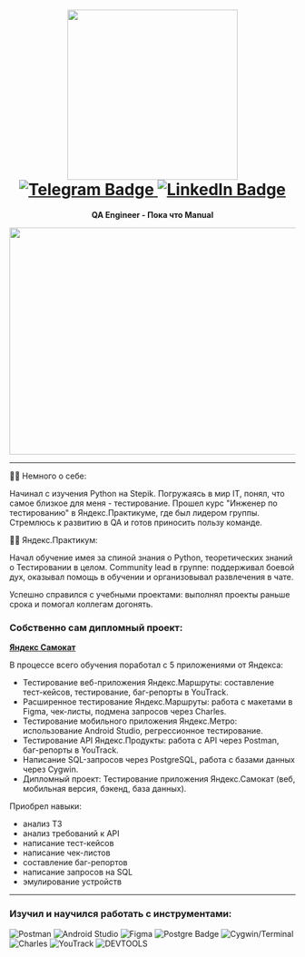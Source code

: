 <h1 align='center'>
<div id="header" align="center">
  <img src="https://i.giphy.com/media/v1.Y2lkPTc5MGI3NjExc2pncjM1eTYwMzc1ZXY1ZjQ4bGdxZHNtMWl2aWJjdXpka3NxYmlvcSZlcD12MV9pbnRlcm5hbF9naWZfYnlfaWQmY3Q9cw/RsZ3PEHTxJp9zjTZ0C/giphy.gif" width="300"/>
</div>
<div id="badges">
  <a href="https://t.me/Alex_Dubrovsky">
    <img src="https://img.shields.io/badge/Telegram-blue?style=for-the-badge&logo=Telegram" alt="Telegram Badge"/>
  </a>
  <a href="https://www.linkedin.com/in/alexey-dubrovsky-0949bb307/">
    <img src="https://img.shields.io/badge/LinkedIn-lightblue?style=for-the-badge&logo=LinkedIn" alt="LinkedIn Badge"/>
  </a>
</div>
<img src="https://komarev.com/ghpvc/?username=Alexey-Dubrovski&style=flat-square&color=blue" alt=""/>
</h1>
<p align='center'>
  <B>QA Engineer - Пока что Manual</B>
</p>
<div align="center">
  <img src="https://i.giphy.com/media/v1.Y2lkPTc5MGI3NjExanhvZDBwdXp2dzExdzY0YW5qNmc1dGc0Ymk2cnZpYjk0N2xiYnZ4ZyZlcD12MV9pbnRlcm5hbF9naWZfYnlfaWQmY3Q9Zw/SWoSkN6DxTszqIKEqv/giphy.gif" width="600" height="400"/>
</div>

---

:woman_technologist: Немного о себе:

Начинал с изучения Python на Stepik. Погружаясь в мир IT, понял, что самое близкое для меня - тестирование. Прошел курс "Инженер по тестированию" в Яндекс.Практикуме, где был лидером группы. Стремлюсь к развитию в QA и готов приносить пользу команде.

:man_student: Яндекс.Практикум:

Начал обучение имея за спиной знания о Python, теоретических знаний о Тестировании в целом.
Community lead в группе: поддерживал боевой дух, оказывал помощь в обучении и организовывал развлечения в чате.

Успешно справился с учебными проектами: выполнял проекты раньше срока и помогал коллегам догонять.

### Собственно сам дипломный проект:
**[Яндекс Самокат](https://docs.google.com/spreadsheets/d/1fZTffKkY9qf2ahG0s8HX9owCEGtNwiPoreayaQvn8Wc/edit?gid=943703744#gid=943703744)**


В процессе всего обучения поработал с 5 приложениями от Яндекса:
- Тестирование веб-приложения Яндекс.Маршруты: составление тест-кейсов, тестирование, баг-репорты в YouTrack.
- Расширенное тестирование Яндекс.Маршруты: работа с макетами в Figma, чек-листы, подмена запросов через Charles.
- Тестирование мобильного приложения Яндекс.Метро: использование Android Studio, регрессионное тестирование.
- Тестирование API Яндекс.Продукты: работа с API через Postman, баг-репорты в YouTrack.
- Написание SQL-запросов через PostgreSQL, работа с базами данных через Cygwin.
- Дипломный проект: Тестирование приложения Яндекс.Самокат (веб, мобильная версия, бэкенд, база данных).

Приобрел навыки:
- анализ ТЗ
- анализ требований к API
- написание тест-кейсов
- написание чек-листов
- составление баг-репортов
- написание запросов на SQL
- эмулирование устройств

---

### Изучил и научился работать с инструментами:
<img src="https://img.shields.io/badge/Postman-FF6C37?style=for-the-badge&logo=Postman&logoColor=white" alt="Postman"/> <img src="https://img.shields.io/badge/Android Studio-3DDC84?style=for-the-badge&logo=Android Studio&logoColor=white" alt="Android Studio"/>
<img src="https://img.shields.io/badge/Figma-F24E1E?style=for-the-badge&logo=Figma&logoColor=white" alt="Figma"/>
<img src="https://img.shields.io/badge/PostgreSQL-316192?style=for-the-badge&logo=postgresql&logoColor=white" alt="Postgre Badge"/>
<img src="https://img.shields.io/badge/Cygwin/Terminal-4D4D4D?style=for-the-badge&logo=Cygwin/Terminal&logoColor=white" alt="Cygwin/Terminal"/>
<img src="https://img.shields.io/badge/Charles-blue?style=for-the-badge&logo=Charles&logoColor=white" alt="Charles"/>
<img src="https://img.shields.io/badge/YouTrack-gray?style=for-the-badge&logo=YouTrack&logoColor=white" alt="YouTrack"/>
<img src="https://img.shields.io/badge/DEVTOOLS-blue?style=for-the-badge&logo=DEVTOOLS&logoColor=white" alt="DEVTOOLS"/>
